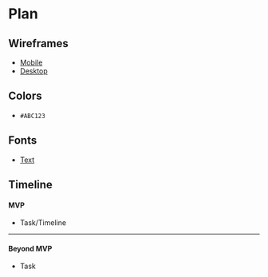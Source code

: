 # Plan

## Wireframes
* [Mobile](tool/pwf1.png)
* [Desktop]()

## Colors
* `#ABC123`

## Fonts
* [Text](URL)

## Timeline

#### MVP

* Task/Timeline

---

#### Beyond MVP

* Task
